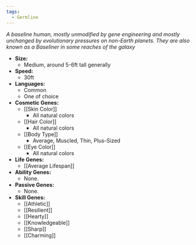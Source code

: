 ```yaml
---
tags:
  - Germline
---
```

*A baseline human, mostly unmodified by gene engineering and mostly unchanged by evolutionary pressures on non-Earth planets. They are also known as a Baseliner in some reaches of the galaxy*
- **Size:**
	- Medium, around 5-6ft tall generally
- **Speed:**
	- 30ft
- **Languages:**
	- Common
	- One of choice
- **Cosmetic Genes:**
	- [[Skin Color]]
		- All natural colors
	- [[Hair Color]]
		- All natural colors
	- [[Body Type]]
		- Average, Muscled, Thin, Plus-Sized
	- [[Eye Color]]
		- All natural colors
- **Life Genes:**
	- [[Average Lifespan]]
- **Ability Genes:**
	- None.
- **Passive Genes:**
	- None.
- **Skill Genes:**
	- [[Athletic]]
	- [[Resilient]]
	- [[Hearty]]
	- [[Knowledgeable]]
	- [[Sharp]]
	- [[Charming]]

